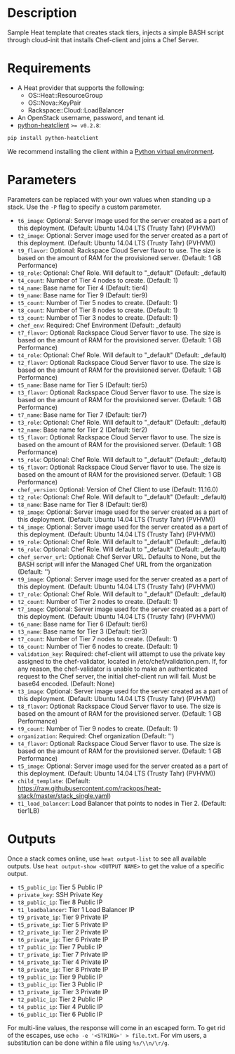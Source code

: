 Description
===========

Sample Heat template that creates stack tiers, injects a simple
BASH script through cloud-init that installs Chef-client and
joins a Chef Server.


Requirements
============
* A Heat provider that supports the following:
  * OS::Heat::ResourceGroup
  * OS::Nova::KeyPair
  * Rackspace::Cloud::LoadBalancer
* An OpenStack username, password, and tenant id.
* [python-heatclient](https://github.com/openstack/python-heatclient)
`>= v0.2.8`:

```bash
pip install python-heatclient
```

We recommend installing the client within a [Python virtual
environment](http://www.virtualenv.org/).

Parameters
==========
Parameters can be replaced with your own values when standing up a stack. Use
the `-P` flag to specify a custom parameter.

* `t6_image`: Optional: Server image used for the server created
as a part of this deployment.
 (Default: Ubuntu 14.04 LTS (Trusty Tahr) (PVHVM))
* `t2_image`: Optional: Server image used for the server created
as a part of this deployment.
 (Default: Ubuntu 14.04 LTS (Trusty Tahr) (PVHVM))
* `t9_flavor`: Optional: Rackspace Cloud Server flavor to use. The size is based on the
amount of RAM for the provisioned server.
 (Default: 1 GB Performance)
* `t8_role`: Optional: Chef Role. Will default to "_default"
 (Default: _default)
* `t4_count`: Number of Tier 4 nodes to create. (Default: 1)
* `t4_name`: Base name for Tier 4 (Default: tier4)
* `t9_name`: Base name for Tier 9 (Default: tier9)
* `t5_count`: Number of Tier 5 nodes to create. (Default: 1)
* `t8_count`: Number of Tier 8 nodes to create. (Default: 1)
* `t3_count`: Number of Tier 3 nodes to create. (Default: 1)
* `chef_env`: Required: Chef Environment
 (Default: _default)
* `t7_flavor`: Optional: Rackspace Cloud Server flavor to use. The size is based on the
amount of RAM for the provisioned server.
 (Default: 1 GB Performance)
* `t4_role`: Optional: Chef Role. Will default to "_default"
 (Default: _default)
* `t2_flavor`: Optional: Rackspace Cloud Server flavor to use. The size is based on the
amount of RAM for the provisioned server.
 (Default: 1 GB Performance)
* `t5_name`: Base name for Tier 5 (Default: tier5)
* `t3_flavor`: Optional: Rackspace Cloud Server flavor to use. The size is based on the
amount of RAM for the provisioned server.
 (Default: 1 GB Performance)
* `t7_name`: Base name for Tier 7 (Default: tier7)
* `t3_role`: Optional: Chef Role. Will default to "_default"
 (Default: _default)
* `t2_name`: Base name for Tier 2 (Default: tier2)
* `t5_flavor`: Optional: Rackspace Cloud Server flavor to use. The size is based on the
amount of RAM for the provisioned server.
 (Default: 1 GB Performance)
* `t5_role`: Optional: Chef Role. Will default to "_default"
 (Default: _default)
* `t6_flavor`: Optional: Rackspace Cloud Server flavor to use. The size is based on the
amount of RAM for the provisioned server.
 (Default: 1 GB Performance)
* `chef_version`: Optional: Version of Chef Client to use
 (Default: 11.16.0)
* `t2_role`: Optional: Chef Role. Will default to "_default"
 (Default: _default)
* `t8_name`: Base name for Tier 8 (Default: tier8)
* `t8_image`: Optional: Server image used for the server created
as a part of this deployment.
 (Default: Ubuntu 14.04 LTS (Trusty Tahr) (PVHVM))
* `t4_image`: Optional: Server image used for the server created
as a part of this deployment.
 (Default: Ubuntu 14.04 LTS (Trusty Tahr) (PVHVM))
* `t9_role`: Optional: Chef Role. Will default to "_default"
 (Default: _default)
* `t6_role`: Optional: Chef Role. Will default to "_default"
 (Default: _default)
* `chef_server_url`: Optional: Chef Server URL. Defaults to None, but the BASH script will
infer the Managed Chef URL from the organization
 (Default: '')
* `t9_image`: Optional: Server image used for the server created
as a part of this deployment.
 (Default: Ubuntu 14.04 LTS (Trusty Tahr) (PVHVM))
* `t7_role`: Optional: Chef Role. Will default to "_default"
 (Default: _default)
* `t2_count`: Number of Tier 2 nodes to create. (Default: 1)
* `t7_image`: Optional: Server image used for the server created
as a part of this deployment.
 (Default: Ubuntu 14.04 LTS (Trusty Tahr) (PVHVM))
* `t6_name`: Base name for Tier 6 (Default: tier6)
* `t3_name`: Base name for Tier 3 (Default: tier3)
* `t7_count`: Number of Tier 7 nodes to create. (Default: 1)
* `t6_count`: Number of Tier 6 nodes to create. (Default: 1)
* `validation_key`: Required: chef-client will attempt to use the private key assigned to the
chef-validator, located in /etc/chef/validation.pem. If, for any reason,
the chef-validator is unable to make an authenticated request to the
Chef server, the initial chef-client run will fail. Must be base64 encoded.
 (Default: None)
* `t3_image`: Optional: Server image used for the server created
as a part of this deployment.
 (Default: Ubuntu 14.04 LTS (Trusty Tahr) (PVHVM))
* `t8_flavor`: Optional: Rackspace Cloud Server flavor to use. The size is based on the
amount of RAM for the provisioned server.
 (Default: 1 GB Performance)
* `t9_count`: Number of Tier 9 nodes to create. (Default: 1)
* `organization`: Required: Chef organization
 (Default: '')
* `t4_flavor`: Optional: Rackspace Cloud Server flavor to use. The size is based on the
amount of RAM for the provisioned server.
 (Default: 1 GB Performance)
* `t5_image`: Optional: Server image used for the server created
as a part of this deployment.
 (Default: Ubuntu 14.04 LTS (Trusty Tahr) (PVHVM))
* `child_template`: (Default: https://raw.githubusercontent.com/rackops/heat-stack/master/stack_single.yaml)
* `t1_load_balancer`: Load Balancer that points to nodes in Tier 2. (Default: tier1LB)

Outputs
=======
Once a stack comes online, use `heat output-list` to see all available outputs.
Use `heat output-show <OUTPUT NAME>` to get the value of a specific output.

* `t5_public_ip`: Tier 5 Public IP 
* `private_key`: SSH Private Key 
* `t8_public_ip`: Tier 8 Public IP 
* `t1_loadbalancer`: Tier 1 Load Balancer IP 
* `t9_private_ip`: Tier 9 Private IP 
* `t5_private_ip`: Tier 5 Private IP 
* `t2_private_ip`: Tier 2 Private IP 
* `t6_private_ip`: Tier 6 Private IP 
* `t7_public_ip`: Tier 7 Public IP 
* `t7_private_ip`: Tier 7 Private IP 
* `t4_private_ip`: Tier 4 Private IP 
* `t8_private_ip`: Tier 8 Private IP 
* `t9_public_ip`: Tier 9 Public IP 
* `t3_public_ip`: Tier 3 Public IP 
* `t3_private_ip`: Tier 3 Private IP 
* `t2_public_ip`: Tier 2 Public IP 
* `t4_public_ip`: Tier 4 Public IP 
* `t6_public_ip`: Tier 6 Public IP 

For multi-line values, the response will come in an escaped form. To get rid of
the escapes, use `echo -e '<STRING>' > file.txt`. For vim users, a substitution
can be done within a file using `%s/\\n/\r/g`.
